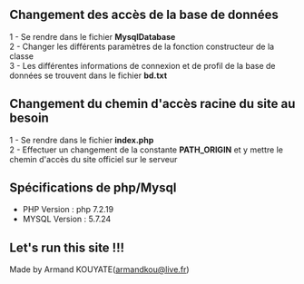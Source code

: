 ## Changement des accès de la base de données

1 - Se rendre dans le fichier <b>MysqlDatabase</b> <br>
2 - Changer les différents paramètres de la fonction constructeur de la classe <br>
3 - Les différentes informations de connexion et de profil de la base de données se trouvent dans le fichier <b>bd.txt</b>

## Changement du chemin d'accès racine du site au besoin
1 - Se rendre dans le fichier <b>index.php</b> <br>
2 - Effectuer un changement de la constante <b>PATH_ORIGIN</b> et y mettre le chemin d'accès du site officiel sur le serveur

## Spécifications de php/Mysql
- PHP Version : php 7.2.19
- MYSQL Version : 5.7.24

## Let's run this site !!!
Made by Armand KOUYATE(armandkou@live.fr)
